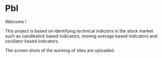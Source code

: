# Pbl
Welcome ! 

This project is based on identifying technical indictors in the stock market such as candlestick based indicators, moving average based indicators and oscillator based indicators.

The screen shots of the working of sites are uploaded.
